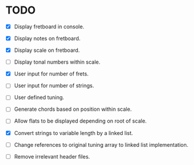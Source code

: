 # TODO

- [x] Display fretboard in console.
- [x] Display notes on fretboard.
- [x] Display scale on fretboard.
- [ ] Display tonal numbers within scale.
- [x] User input for number of frets.
- [ ] User input for number of strings.
- [ ] User defined tuning.
- [ ] Generate chords based on position within scale.
- [ ] Allow flats to be displayed depending on root of scale.

- [x] Convert strings to variable length by a linked list.
- [ ] Change references to original tuning array to linked list implementation.
- [ ] Remove irrelevant header files.
